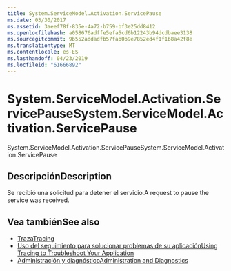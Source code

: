 ```yaml
---
title: System.ServiceModel.Activation.ServicePause
ms.date: 03/30/2017
ms.assetid: 3aeef78f-835e-4a72-b759-bf3e25dd8412
ms.openlocfilehash: a058676adffe5efa5cd6b12243b94dcdbaee3138
ms.sourcegitcommit: 9b552addadfb57fab0b9e7852ed4f1f1b8a42f8e
ms.translationtype: MT
ms.contentlocale: es-ES
ms.lasthandoff: 04/23/2019
ms.locfileid: "61666892"
---
```

# <a name="systemservicemodelactivationservicepause"></a><span data-ttu-id="fc5ba-102">System.ServiceModel.Activation.ServicePause</span><span class="sxs-lookup"><span data-stu-id="fc5ba-102">System.ServiceModel.Activation.ServicePause</span></span>
<span data-ttu-id="fc5ba-103">System.ServiceModel.Activation.ServicePause</span><span class="sxs-lookup"><span data-stu-id="fc5ba-103">System.ServiceModel.Activation.ServicePause</span></span>  
  
## <a name="description"></a><span data-ttu-id="fc5ba-104">Descripción</span><span class="sxs-lookup"><span data-stu-id="fc5ba-104">Description</span></span>  
 <span data-ttu-id="fc5ba-105">Se recibió una solicitud para detener el servicio.</span><span class="sxs-lookup"><span data-stu-id="fc5ba-105">A request to pause the service was received.</span></span>  
  
## <a name="see-also"></a><span data-ttu-id="fc5ba-106">Vea también</span><span class="sxs-lookup"><span data-stu-id="fc5ba-106">See also</span></span>

- [<span data-ttu-id="fc5ba-107">Traza</span><span class="sxs-lookup"><span data-stu-id="fc5ba-107">Tracing</span></span>](../../../../../docs/framework/wcf/diagnostics/tracing/index.md)
- [<span data-ttu-id="fc5ba-108">Uso del seguimiento para solucionar problemas de su aplicación</span><span class="sxs-lookup"><span data-stu-id="fc5ba-108">Using Tracing to Troubleshoot Your Application</span></span>](../../../../../docs/framework/wcf/diagnostics/tracing/using-tracing-to-troubleshoot-your-application.md)
- [<span data-ttu-id="fc5ba-109">Administración y diagnóstico</span><span class="sxs-lookup"><span data-stu-id="fc5ba-109">Administration and Diagnostics</span></span>](../../../../../docs/framework/wcf/diagnostics/index.md)
